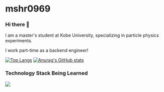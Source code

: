 # mshr0969
### Hi there 👋

I am a master's student at Kobe University, specializing in particle physics experiments.

I work part-time as a backend engineer!

[![Top Langs](https://git-hub-readme-stats-h6cr.vercel.app/api/top-langs/?username=mshr0969&layout=compact&theme=onedark&exclude_repo=gitHub-readme-stats)](https://github.com/anuraghazra/github-readme-stats)
[![Anurag's GitHub stats](https://git-hub-readme-stats-h6cr.vercel.app/api?username=mshr0969&theme=onedark&show_icons=true&rank_icon=github)](https://github.com/anuraghazra/github-readme-stats)

### Technology Stack Being Learned

<img src="https://skillicons.dev/icons?i=go,py,js,ts,react,nextjs,cpp,aws,fastapi,docker,terraform,dynamodb,mysql,vscode,github" /> <br /><br />
